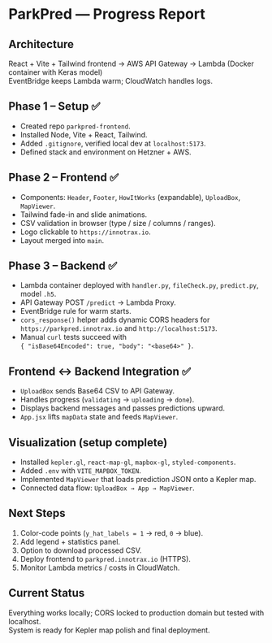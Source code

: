 # ParkPred — Progress Report

## Architecture
React + Vite + Tailwind frontend → AWS API Gateway → Lambda (Docker container with Keras model)  
EventBridge keeps Lambda warm; CloudWatch handles logs.

## Phase 1 – Setup ✅
- Created repo `parkpred-frontend`.
- Installed Node, Vite + React, Tailwind.
- Added `.gitignore`, verified local dev at `localhost:5173`.
- Defined stack and environment on Hetzner + AWS.

## Phase 2 – Frontend ✅
- Components: `Header`, `Footer`, `HowItWorks` (expandable), `UploadBox`, `MapViewer`.
- Tailwind fade-in and slide animations.
- CSV validation in browser (type / size / columns / ranges).
- Logo clickable to `https://innotrax.io`.
- Layout merged into `main`.

## Phase 3 – Backend ✅
- Lambda container deployed with `handler.py`, `fileCheck.py`, `predict.py`, model `.h5`.
- API Gateway POST `/predict` → Lambda Proxy.
- EventBridge rule for warm starts.
- `cors_response()` helper adds dynamic CORS headers for  
    `https://parkpred.innotrax.io` and `http://localhost:5173`.
- Manual `curl` tests succeed with  
    `{ "isBase64Encoded": true, "body": "<base64>" }`.

## Frontend ↔ Backend Integration ✅
- `UploadBox` sends Base64 CSV to API Gateway.
- Handles progress (`validating` → `uploading` → `done`).
- Displays backend messages and passes predictions upward.
- `App.jsx` lifts `mapData` state and feeds `MapViewer`.

## Visualization (setup complete)
- Installed `kepler.gl`, `react-map-gl`, `mapbox-gl`, `styled-components`.
- Added `.env` with `VITE_MAPBOX_TOKEN`.
- Implemented `MapViewer` that loads prediction JSON onto a Kepler map.
- Connected data flow: `UploadBox → App → MapViewer`.

## Next Steps
1. Color-code points (`y_hat_labels = 1` → red, `0` → blue).  
2. Add legend + statistics panel.  
3. Option to download processed CSV.  
4. Deploy frontend to `parkpred.innotrax.io` (HTTPS).  
5. Monitor Lambda metrics / costs in CloudWatch.

## Current Status
Everything works locally; CORS locked to production domain but tested with localhost.  
System is ready for Kepler map polish and final deployment.
